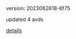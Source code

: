 version: 2023062618-6f75

updated 4 avds

[details](https://github.com/0x74f917491bfa7ebfa379/ali_avd_db/blob/master/change_log/2023/06/26/18/6f75.txt)